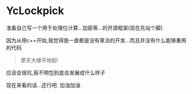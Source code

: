 # YcLockpick
准备自己写一个用于处理位计算...加密等...的开源框架(现在先站个脚)

因为从用c++开始,我觉得我一直都是没有章法的开发...而且并没有什么能够重用的代码
>摩天大楼平地起!

应该会很坑,我不明包到底会发展成什么样子

现在来看的话...还行吧. 加油加油
